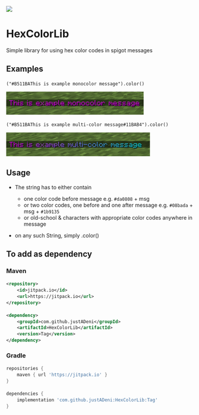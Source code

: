 [![](https://jitpack.io/v/justADeni/HexColorLib.svg)](https://jitpack.io/#justADeni/HexColorLib)
# HexColorLib
Simple library for using hex color codes in spigot messages

## Examples

`("#B511BAThis is example monocolor message").color()`

![monocolor](https://github.com/justADeni/HexColorLib/blob/master/src/resources/monocolor.png?raw=true)

`("#B511BAThis is example multi-color message#11BAB4").color()`

![monocolor](https://github.com/justADeni/HexColorLib/blob/master/src/resources/multicolor.png?raw=true)

## Usage
- The string has to either contain
	- one color code before message e.g. `#da0808` + msg
	- or two color codes, one before and one after message e.g. `#08bada` + msg + `#1b9135`
	- or old-school & characters with appropriate color codes anywhere in message
	
- on any such String, simply .color()

## To add as dependency

### Maven
```xml
<repository>
	<id>jitpack.io</id>
	<url>https://jitpack.io</url>
</repository>
  
<dependency>
	<groupId>com.github.justADeni</groupId>
	<artifactId>HexColorLib</artifactId>
	<version>Tag</version>
</dependency>
```

### Gradle
```gradle
repositories {
	maven { url 'https://jitpack.io' }
}

dependencies {
	implementation 'com.github.justADeni:HexColorLib:Tag'
}
```
